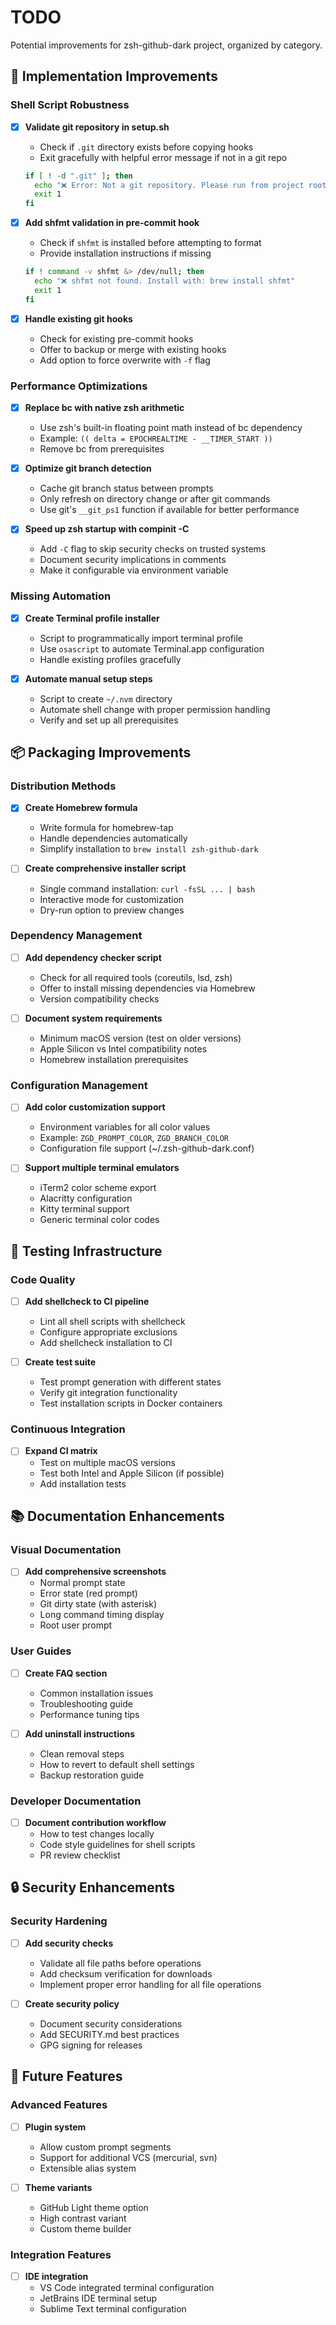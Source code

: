 # TODO

Potential improvements for zsh-github-dark project, organized by category.

## 🔧 Implementation Improvements

### Shell Script Robustness

- [x] **Validate git repository in setup.sh**
  - Check if `.git` directory exists before copying hooks
  - Exit gracefully with helpful error message if not in a git repo

  ```bash
  if [ ! -d ".git" ]; then
    echo "❌ Error: Not a git repository. Please run from project root."
    exit 1
  fi
  ```

- [x] **Add shfmt validation in pre-commit hook**
  - Check if `shfmt` is installed before attempting to format
  - Provide installation instructions if missing

  ```bash
  if ! command -v shfmt &> /dev/null; then
    echo "❌ shfmt not found. Install with: brew install shfmt"
    exit 1
  fi
  ```

- [x] **Handle existing git hooks**
  - Check for existing pre-commit hooks
  - Offer to backup or merge with existing hooks
  - Add option to force overwrite with `-f` flag

### Performance Optimizations

- [x] **Replace bc with native zsh arithmetic**
  - Use zsh's built-in floating point math instead of bc dependency
  - Example: `(( delta = EPOCHREALTIME - __TIMER_START ))`
  - Remove bc from prerequisites

- [x] **Optimize git branch detection**
  - Cache git branch status between prompts
  - Only refresh on directory change or after git commands
  - Use git's `__git_ps1` function if available for better performance

- [x] **Speed up zsh startup with compinit -C**
  - Add `-C` flag to skip security checks on trusted systems
  - Document security implications in comments
  - Make it configurable via environment variable

### Missing Automation

- [x] **Create Terminal profile installer**
  - Script to programmatically import terminal profile
  - Use `osascript` to automate Terminal.app configuration
  - Handle existing profiles gracefully

- [x] **Automate manual setup steps**
  - Script to create `~/.nvm` directory
  - Automate shell change with proper permission handling
  - Verify and set up all prerequisites

## 📦 Packaging Improvements

### Distribution Methods

- [x] **Create Homebrew formula**
  - Write formula for homebrew-tap
  - Handle dependencies automatically
  - Simplify installation to `brew install zsh-github-dark`

- [ ] **Create comprehensive installer script**
  - Single command installation: `curl -fsSL ... | bash`
  - Interactive mode for customization
  - Dry-run option to preview changes

### Dependency Management

- [ ] **Add dependency checker script**
  - Check for all required tools (coreutils, lsd, zsh)
  - Offer to install missing dependencies via Homebrew
  - Version compatibility checks

- [ ] **Document system requirements**
  - Minimum macOS version (test on older versions)
  - Apple Silicon vs Intel compatibility notes
  - Homebrew installation prerequisites

### Configuration Management

- [ ] **Add color customization support**
  - Environment variables for all color values
  - Example: `ZGD_PROMPT_COLOR`, `ZGD_BRANCH_COLOR`
  - Configuration file support (~/.zsh-github-dark.conf)

- [ ] **Support multiple terminal emulators**
  - iTerm2 color scheme export
  - Alacritty configuration
  - Kitty terminal support
  - Generic terminal color codes

## 🧪 Testing Infrastructure

### Code Quality

- [ ] **Add shellcheck to CI pipeline**
  - Lint all shell scripts with shellcheck
  - Configure appropriate exclusions
  - Add shellcheck installation to CI

- [ ] **Create test suite**
  - Test prompt generation with different states
  - Verify git integration functionality
  - Test installation scripts in Docker containers

### Continuous Integration

- [ ] **Expand CI matrix**
  - Test on multiple macOS versions
  - Test both Intel and Apple Silicon (if possible)
  - Add installation tests

## 📚 Documentation Enhancements

### Visual Documentation

- [ ] **Add comprehensive screenshots**
  - Normal prompt state
  - Error state (red prompt)
  - Git dirty state (with asterisk)
  - Long command timing display
  - Root user prompt

### User Guides

- [ ] **Create FAQ section**
  - Common installation issues
  - Troubleshooting guide
  - Performance tuning tips

- [ ] **Add uninstall instructions**
  - Clean removal steps
  - How to revert to default shell settings
  - Backup restoration guide

### Developer Documentation

- [ ] **Document contribution workflow**
  - How to test changes locally
  - Code style guidelines for shell scripts
  - PR review checklist

## 🔒 Security Enhancements

### Security Hardening

- [ ] **Add security checks**
  - Validate all file paths before operations
  - Add checksum verification for downloads
  - Implement proper error handling for all file operations

- [ ] **Create security policy**
  - Document security considerations
  - Add SECURITY.md best practices
  - GPG signing for releases

## 🎯 Future Features

### Advanced Features

- [ ] **Plugin system**
  - Allow custom prompt segments
  - Support for additional VCS (mercurial, svn)
  - Extensible alias system

- [ ] **Theme variants**
  - GitHub Light theme option
  - High contrast variant
  - Custom theme builder

### Integration Features

- [ ] **IDE integration**
  - VS Code integrated terminal configuration
  - JetBrains IDE terminal setup
  - Sublime Text terminal configuration
